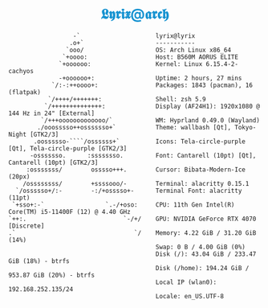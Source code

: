 <h1 align="center">
  <span style="color: #1793d1">𝕷𝖞𝖗𝖎𝖝@𝖆𝖗𝖈𝖍</span>
</h1>

```
                  -`                     lyrix@lyrix
                 .o+`                    -----------
                `ooo/                    OS: Arch Linux x86_64
               `+oooo:                   Host: B560M AORUS ELITE
              `+oooooo:                  Kernel: Linux 6.15.4-2-cachyos
              -+oooooo+:                 Uptime: 2 hours, 27 mins
            `/:-:++oooo+:                Packages: 1843 (pacman), 16 (flatpak)
           `/++++/+++++++:               Shell: zsh 5.9
          `/++++++++++++++:              Display (AF24H1): 1920x1080 @ 144 Hz in 24" [External]
         `/+++ooooooooooooo/`            WM: Hyprland 0.49.0 (Wayland)
        ./ooosssso++osssssso+`           Theme: wallbash [Qt], Tokyo-Night [GTK2/3]
       .oossssso-````/ossssss+`          Icons: Tela-circle-purple [Qt], Tela-circle-purple [GTK2/3]
      -osssssso.      :ssssssso.         Font: Cantarell (10pt) [Qt], Cantarell (10pt) [GTK2/3]
     :osssssss/        osssso+++.        Cursor: Bibata-Modern-Ice (20px)
    /ossssssss/        +ssssooo/-        Terminal: alacritty 0.15.1
  `/ossssso+/:-        -:/+osssso+-      Terminal Font: alacritty (11pt)
 `+sso+:-`                 `.-/+oso:     CPU: 11th Gen Intel(R) Core(TM) i5-11400F (12) @ 4.40 GHz
`++:.                           `-/+/    GPU: NVIDIA GeForce RTX 4070 [Discrete]
.`                                 `/    Memory: 4.22 GiB / 31.20 GiB (14%)
                                         Swap: 0 B / 4.00 GiB (0%)
                                         Disk (/): 43.04 GiB / 233.47 GiB (18%) - btrfs
                                         Disk (/home): 194.24 GiB / 953.87 GiB (20%) - btrfs
                                         Local IP (wlan0): 192.168.252.135/24
                                         Locale: en_US.UTF-8
```
<!--
### <span style="color: #d1a317">System Monitor</span> 🔭
-->
<!--
### <span style="color: #17d179">GitHub Activity</span> 📈
<div>
<img align="left" alt="Metrics" src="https://github-readme-stats.vercel.app/api?username=lyric228&count_private=true&show_icons=true&show_icons=true&theme=midnight-purple" />
<img align="right" alt="Languages" src="https://github-readme-stats.vercel.app/api/top-langs/?username=lyric228&layout=compact&langs_count=8&show_icons=true&theme=midnight-purple" />
</div>
-->
